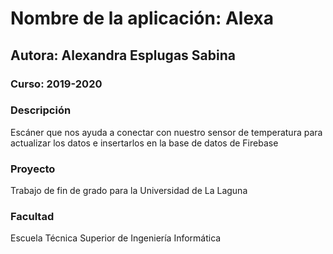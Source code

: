 # Nombre de la aplicación: Alexa
## Autora: Alexandra Esplugas Sabina
### Curso: 2019-2020

### Descripción
Escáner que nos ayuda a conectar con nuestro sensor de temperatura para actualizar los datos e insertarlos en la base de datos de Firebase

### Proyecto
Trabajo de fin de grado para la Universidad de La Laguna
### Facultad
Escuela Técnica Superior de Ingeniería Informática

